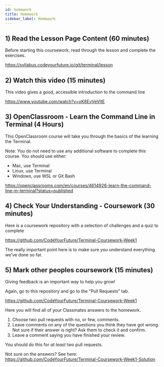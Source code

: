 ```yaml
---
id: homework
title: Homework
sidebar_label: Homework
---
```


## 1) Read the Lesson Page Content (60 minutes)

Before starting this coursework, read through the lesson and complete the exercises.

https://syllabus.codeyourfuture.io/git/terminal/lesson

## 2) Watch this video (15 minutes)

This video gives a good, accessible introduction to the command line

https://www.youtube.com/watch?v=oK8EvVeVltE

## 3) OpenClassroom - Learn the Command Line in Terminal (4 Hours)

This OpenClassroom course will take you through the basics of the learning the Terminal.

Note: You do not need to use any additional software to complete this course. You should use either:

- Mac, use Terminal
- Linux, use Terminal
- Windows, use WSL or Git Bash

https://openclassrooms.com/en/courses/4614926-learn-the-command-line-in-terminal?status=published

## 4) Check Your Understanding - Coursework (30 minutes)

Here is a coursework repository with a selection of challenges and a quiz to complete

https://github.com/CodeYourFuture/Terminal-Coursework-Week1

The really important point here is to make sure _you_ understand everything we've done so far.

## 5) Mark other peoples coursework (15 minutes)

Giving feedback is an important way to help you grow!

Again, go to this repository and go to the "Pull Requests" tab.

https://github.com/CodeYourFuture/Terminal-Coursework-Week1

Here you will find all of your Classmates answers to the homework.

1. Choose two pull requests with no, or few, comments.
2. Leave comments on any of the questions you think they have got wrong. Not sure if their answer is right? Ask them to check it and confirm.
3. Leave a comment saying you have finished your review.

You should do this for _at least_ two pull requests.

Not sure on the answers? See here: https://github.com/CodeYourFuture/Terminal-Coursework-Week1-Solution
